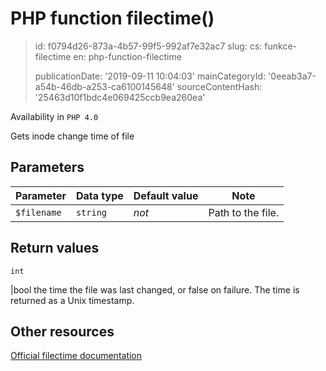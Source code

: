 PHP function filectime()
========================

> id: f0794d26-873a-4b57-99f5-992af7e32ac7
> slug:
> 	cs: funkce-filectime
> 	en: php-function-filectime
> 
> publicationDate: '2019-09-11 10:04:03'
> mainCategoryId: '0eeab3a7-a54b-46db-a253-ca6100145648'
> sourceContentHash: '25463d10f1bdc4e069425ccb9ea260ea'

Availability in `PHP 4.0`

Gets inode change time of file


Parameters
--------------

| Parameter | Data type | Default value | Note |
|-----|-----|-----|-----|
| `$filename` | `string` | *not* | Path to the file. |


Return values
----------------

`int`

|bool the time the file was last changed, or false on failure.
The time is returned as a Unix timestamp.

Other resources
------------

[Official filectime documentation](https://www.php.net/manual/en/function.filectime.php)
